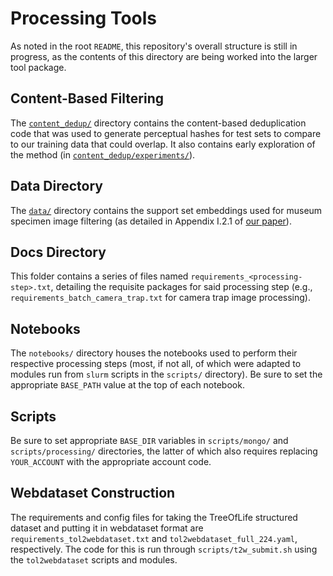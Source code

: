 # Processing Tools

As noted in the root `README`, this repository's overall structure is still in progress, as the contents of this directory are being worked into the larger tool package.

## Content-Based Filtering

The [`content_dedup/`](content_dedup) directory contains the content-based deduplication code that was used to generate perceptual hashes for test sets to compare to our training data that could overlap. It also contains early exploration of the method (in [`content_dedup/experiments/`](content_dedup/experiments)).

## Data Directory

The [`data/`](data) directory contains the support set embeddings used for museum specimen image filtering (as detailed in Appendix I.2.1 of [our paper](https://doi.org/10.48550/arXiv.2505.23883)).

## Docs Directory

This folder contains a series of files named `requirements_<processing-step>.txt`, detailing the requisite packages for said processing step (e.g., `requirements_batch_camera_trap.txt` for camera trap image processing).

## Notebooks

The `notebooks/` directory houses the notebooks used to perform their respective processing steps (most, if not all, of which were adapted to modules run from `slurm` scripts in the `scripts/` directory).
Be sure to set the appropriate `BASE_PATH` value at the top of each notebook.

## Scripts

Be sure to set appropriate `BASE_DIR` variables in `scripts/mongo/` and `scripts/processing/` directories, the latter of which also requires replacing `YOUR_ACCOUNT` with the appropriate account code.

## Webdataset Construction

The requirements and config files for taking the TreeOfLife structured dataset and putting it in webdataset format are `requirements_tol2webdataset.txt` and `tol2webdataset_full_224.yaml`, respectively. The code for this is run through `scripts/t2w_submit.sh` using the `tol2webdataset` scripts and modules.
